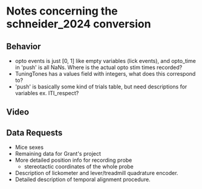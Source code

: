 # Notes concerning the schneider_2024 conversion

## Behavior
- opto events is just [0, 1] like empty variables (lick events), and opto_time in 'push' is all NaNs.  Where is the actual opto stim times recorded?
- TuningTones has a values field with integers, what does this correspond to?
- 'push' is basically some kind of trials table, but need descriptions for variables ex. ITI_respect?

## Video

## Data Requests
- Mice sexes
- Remaining data for Grant's project
- More detailed position info for recording probe
    - stereotactic coordinates of the whole probe
- Description of lickometer and lever/treadmill quadrature encoder.
- Detailed description of temporal alignment procedure.
